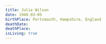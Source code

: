 ```yaml
---
title: Julie Wilson
date: 1948-03-05
birthPlace: Portsmouth, Hampshire, England
deathDate:
deathPlace:
isLiving: true
---
```

